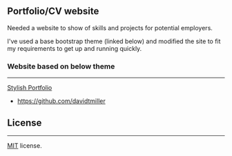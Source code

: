 ## Portfolio/CV website

Needed a website to show of skills and projects for potential employers.

I've used a base bootstrap theme (linked below) and modified the site to fit my requirements to get up and running quickly.






### Website based on below theme
<hr/>

[Stylish Portfolio](http://startbootstrap.com/template-overviews/stylish-portfolio/)

* https://github.com/davidtmiller

## License
<hr/>

[MIT](https://github.com/BlackrockDigital/startbootstrap-stylish-portfolio/blob/gh-pages/LICENSE) license.
